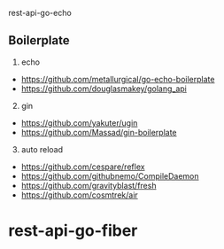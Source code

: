 rest-api-go-echo

## Boilerplate

1. echo
- https://github.com/metallurgical/go-echo-boilerplate
- https://github.com/douglasmakey/golang_api


2. gin
- https://github.com/yakuter/ugin
- https://github.com/Massad/gin-boilerplate


3. auto reload
- https://github.com/cespare/reflex
- https://github.com/githubnemo/CompileDaemon
- https://github.com/gravityblast/fresh
- https://github.com/cosmtrek/air
# rest-api-go-fiber

